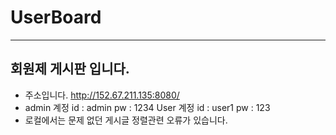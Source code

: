 # UserBoard
---
## 회원제 게시판 입니다.
- 주소입니다. http://152.67.211.135:8080/
- admin 계정 id : admin pw : 1234 User 계정 id : user1 pw : 123
- 로컬에서는 문제 없던 게시글 정렬관련 오류가 있습니다.
